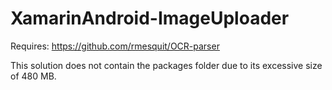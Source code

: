 # XamarinAndroid-ImageUploader
Requires: https://github.com/rmesquit/OCR-parser
<p>This solution does not contain the packages folder due to its excessive size of 480 MB.</p>

